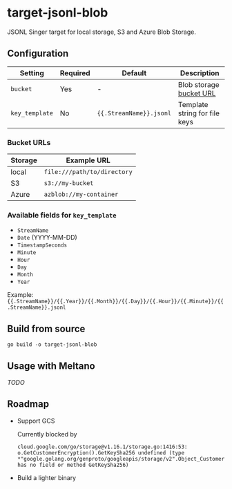 # target-jsonl-blob

JSONL Singer target for local storage, S3 and Azure Blob Storage.

## Configuration

| Setting | Required | Default | Description |
|----------------|----------|-------------------------|-------------------------------|
| `bucket` | Yes | - | Blob storage [bucket URL](#bucket-urls) |
| `key_template` | No | `{{.StreamName}}.jsonl` | Template string for file keys |

### Bucket URLs

| Storage | Example URL                 |
|---------|-----------------------------|
| local   | `file:///path/to/directory` |
| S3      | `s3://my-bucket`            |
| Azure   | `azblob://my-container`     |

### Available fields for `key_template`

- `StreamName`
- `Date` (YYYY-MM-DD)
- `TimestampSeconds`
- `Minute`
- `Hour`
- `Day`
- `Month`
- `Year`

Example: `{{.StreamName}}/{{.Year}}/{{.Month}}/{{.Day}}/{{.Hour}}/{{.Minute}}/{{.StreamName}}.jsonl`

## Build from source

```shell
go build -o target-jsonl-blob
```

## Usage with Meltano

_TODO_

## Roadmap

- Support GCS

  Currently blocked by

  ```
  cloud.google.com/go/storage@v1.16.1/storage.go:1416:53: o.GetCustomerEncryption().GetKeySha256 undefined (type *"google.golang.org/genproto/googleapis/storage/v2".Object_CustomerEncryption has no field or method GetKeySha256)
  ```

- Build a lighter binary
